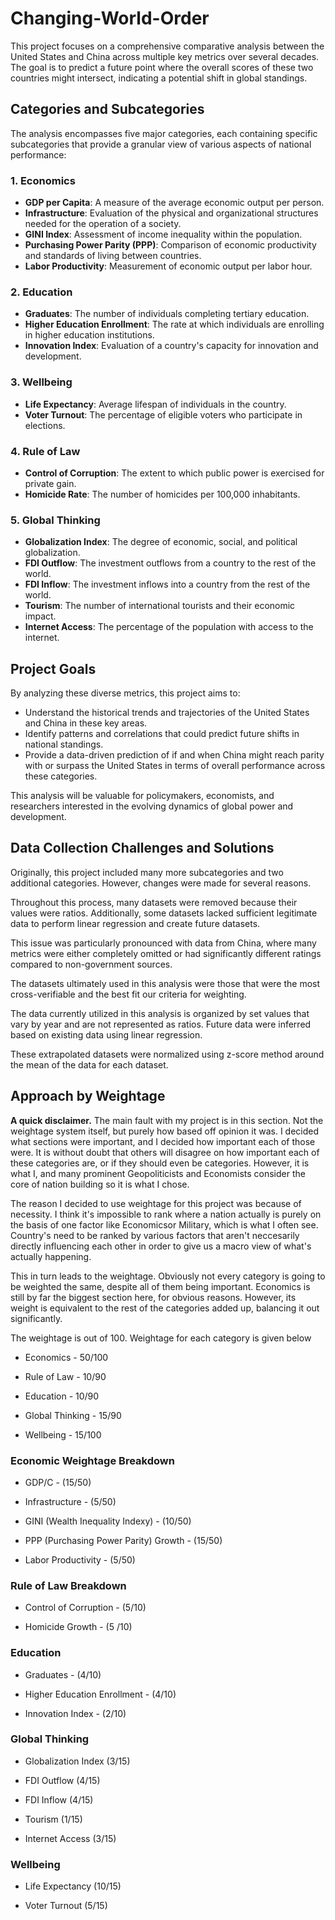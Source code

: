 # Changing-World-Order

This project focuses on a comprehensive comparative analysis between the United States and China across multiple key metrics over several decades. The goal is to predict a future point where the overall scores of these two countries might intersect, indicating a potential shift in global standings.

## Categories and Subcategories

The analysis encompasses five major categories, each containing specific subcategories that provide a granular view of various aspects of national performance:

### 1. Economics
- **GDP per Capita**: A measure of the average economic output per person.
- **Infrastructure**: Evaluation of the physical and organizational structures needed for the operation of a society.
- **GINI Index**: Assessment of income inequality within the population.
- **Purchasing Power Parity (PPP)**: Comparison of economic productivity and standards of living between countries.
- **Labor Productivity**: Measurement of economic output per labor hour.

### 2. Education
- **Graduates**: The number of individuals completing tertiary education.
- **Higher Education Enrollment**: The rate at which individuals are enrolling in higher education institutions.
- **Innovation Index**: Evaluation of a country's capacity for innovation and development.

### 3. Wellbeing
- **Life Expectancy**: Average lifespan of individuals in the country.
- **Voter Turnout**: The percentage of eligible voters who participate in elections.

### 4. Rule of Law
- **Control of Corruption**: The extent to which public power is exercised for private gain.
- **Homicide Rate**: The number of homicides per 100,000 inhabitants.

### 5. Global Thinking
- **Globalization Index**: The degree of economic, social, and political globalization.
- **FDI Outflow**: The investment outflows from a country to the rest of the world.
- **FDI Inflow**: The investment inflows into a country from the rest of the world.
- **Tourism**: The number of international tourists and their economic impact.
- **Internet Access**: The percentage of the population with access to the internet.

## Project Goals

By analyzing these diverse metrics, this project aims to:
- Understand the historical trends and trajectories of the United States and China in these key areas.
- Identify patterns and correlations that could predict future shifts in national standings.
- Provide a data-driven prediction of if and when China might reach parity with or surpass the United States in terms of overall performance across these categories.

This analysis will be valuable for policymakers, economists, and researchers interested in the evolving dynamics of global power and development.

## Data Collection Challenges and Solutions

Originally, this project included many more subcategories and two additional categories. However, changes were made for several reasons.

Throughout this process, many datasets were removed because their values were ratios. Additionally, some datasets lacked sufficient legitimate data to perform linear regression and create future datasets. 

This issue was particularly pronounced with data from China, where many metrics were either completely omitted or had significantly different ratings compared to non-government sources.

The datasets ultimately used in this analysis were those that were the most cross-verifiable and the best fit our criteria for weighting.

The data currently utilized in this analysis is organized by set values that vary by year and are not represented as ratios. Future data were inferred based on existing data using linear regression. 

These extrapolated datasets were normalized using z-score method around the mean of the data for each dataset.


## Approach by Weightage

<b>A quick disclaimer.</b> The main fault with my project is in this section. Not the weightage system itself, but purely how based off opinion it was. I decided what sections were important, and I decided how important each of those were. It is without doubt that others will disagree on how important each of these categories are, or if they should even be categories. However, it is what I, and many prominent Geopoliticists and Economists consider the core of nation building so it is what I chose.

The reason I decided to use weightage for this project was because of necessity. I think it's impossible to rank where a nation actually is purely on the basis of one factor like Economicsor Military, which is what I often see. Country's need to be ranked by various factors that aren't neccesarily directly influencing each other in order to give us a macro view of what's actually happening.

This in turn leads to the weightage. Obviously not every category is going to be weighted the same, despite all of them being important. Economics is still by far the biggest section here, for obvious reasons. However, its weight is equivalent to the rest of the categories added up, balancing it out significantly. 

The weightage is out of 100. Weightage for each category is given below

- Economics - 50/100 

- Rule of Law - 10/90

- Education - 10/90

- Global Thinking - 15/90

- Wellbeing - 15/100



### Economic Weightage Breakdown

- GDP/C - (15/50)  

- Infrastructure - (5/50) 

- GINI (Wealth Inequality Indexy) - (10/50) 

- PPP (Purchasing Power Parity) Growth - (15/50) 

- Labor Productivity - (5/50)  

### Rule of Law Breakdown

- Control of Corruption - (5/10)

- Homicide Growth - (5 /10)

### Education

- Graduates - (4/10)

- Higher Education Enrollment - (4/10)

- Innovation Index - (2/10)

### Global Thinking

- Globalization Index (3/15)

- FDI Outflow (4/15)

- FDI Inflow (4/15)

- Tourism (1/15)

- Internet Access (3/15)

### Wellbeing

- Life Expectancy (10/15)

- Voter Turnout (5/15)



